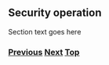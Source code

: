 ## Security operation

Section text goes here

<!-- Link lines generated automatically; do not delete -->

### [<ins>Previous</ins>](Routing%20operation.md) [<ins>Next</ins>](Multi-prefix%20operation.md) [<ins>Top</ins>](6.%20Management%20and%20Operations.md)
